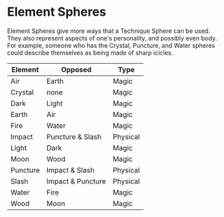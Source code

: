 # Element Spheres

Element Spheres give more ways that a Technique Sphere can be used. They also represent aspects of one's personality, and possibly even body. For example, someone who has the Crystal, Puncture, and Water spheres could describe themselves as being made of sharp icicles.

| Element  | Opposed | Type |
| ---      | ---     | ---  |
| Air      | Earth   | Magic
| Crystal  | none    | Magic
| Dark     | Light   | Magic
| Earth    | Air     | Magic
| Fire     | Water   | Magic
| Impact   | Puncture & Slash | Physical
| Light    | Dark    | Magic
| Moon     | Wood    | Magic
| Puncture | Impact & Slash | Physical
| Slash    | Impact & Puncture | Physical
| Water    | Fire    | Magic
| Wood     | Moon    | Magic
